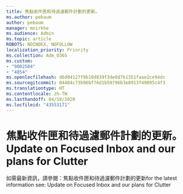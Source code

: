 ```yaml
---
title: 焦點收件匣和待過濾郵件計劃的更新。
ms.author: pebaum
author: pebaum
manager: mnirkhe
ms.audience: Admin
ms.topic: article
ROBOTS: NOINDEX, NOFOLLOW
localization_priority: Priority
ms.collection: Adm_O365
ms.custom:
- "9002504"
- "4854"
ms.openlocfilehash: d6d04127f9b10d839f3de0d7b1351faae2ce94dc
ms.sourcegitcommit: 04484c73b96bf76d1b50796b3e8913f49095c4f3
ms.translationtype: HT
ms.contentlocale: zh-TW
ms.lasthandoff: 04/18/2020
ms.locfileid: "43553171"
---
```

# <a name="update-on-focused-inbox-and-our-plans-for-clutter"></a><span data-ttu-id="28d62-102">焦點收件匣和待過濾郵件計劃的更新。</span><span class="sxs-lookup"><span data-stu-id="28d62-102">Update on Focused Inbox and our plans for Clutter</span></span>

<span data-ttu-id="28d62-103">如需最新資訊，請參閱：焦點收件匣和待過濾郵件計劃的更新</span><span class="sxs-lookup"><span data-stu-id="28d62-103">for the latest information see: Update on Focused Inbox and our plans for Clutter</span></span>
